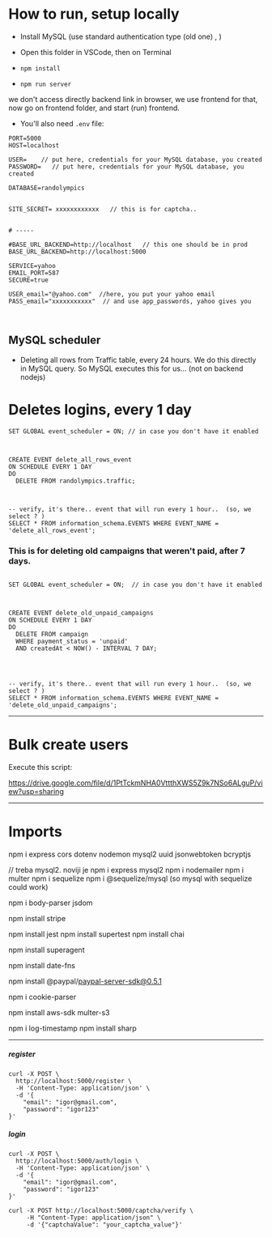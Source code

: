 






# How to run, setup locally 


- Install MySQL (use standard authentication type (old one) , )

- Open this folder in VSCode, then on Terminal 
- `npm install`
- `npm run server`


we don't access directly backend link in browser, we use frontend for that, now go on frontend folder, and start (run) frontend.




- You'll also need  `.env` file:

```
PORT=5000
HOST=localhost

USER=    // put here, credentials for your MySQL database, you created
PASSWORD=   // put here, credentials for your MySQL database, you created

DATABASE=randolympics


SITE_SECRET= xxxxxxxxxxxx   // this is for captcha..


# -----

#BASE_URL_BACKEND=http://localhost   // this one should be in prod
BASE_URL_BACKEND=http://localhost:5000

SERVICE=yahoo
EMAIL_PORT=587
SECURE=true

USER_email="@yahoo.com"  //here, you put your yahoo email
PASS_email="xxxxxxxxxxx"  // and use app_passwords, yahoo gives you



```




## MySQL scheduler



- Deleting all rows from Traffic table, every 24 hours. We do this directly in MySQL query. So MySQL executes this for us... (not on backend nodejs)





# Deletes logins, every 1 day

```
SET GLOBAL event_scheduler = ON; // in case you don't have it enabled



CREATE EVENT delete_all_rows_event
ON SCHEDULE EVERY 1 DAY
DO
  DELETE FROM randolympics.traffic;
  
  
  
-- verify, it's there.. event that will run every 1 hour..  (so, we select ? )
SELECT * FROM information_schema.EVENTS WHERE EVENT_NAME = 'delete_all_rows_event';
```



### This is for deleting old campaigns that weren't paid, after 7 days.

```

SET GLOBAL event_scheduler = ON;  // in case you don't have it enabled



CREATE EVENT delete_old_unpaid_campaigns
ON SCHEDULE EVERY 1 DAY
DO
  DELETE FROM campaign
  WHERE payment_status = 'unpaid'
  AND createdAt < NOW() - INTERVAL 7 DAY;




-- verify, it's there.. event that will run every 1 hour..  (so, we select ? )
SELECT * FROM information_schema.EVENTS WHERE EVENT_NAME = 'delete_old_unpaid_campaigns';
```




----------


# Bulk create users

Execute this script:


https://drive.google.com/file/d/1PtTckmNHA0VttthXWS5Z9k7NSo6ALguP/view?usp=sharing












---------------

# Imports

npm i express cors dotenv nodemon mysql2 uuid jsonwebtoken bcryptjs

// treba mysql2. noviji je
npm i express mysql2
npm i nodemailer
npm i multer
npm i sequelize
npm i @sequelize/mysql  (so mysql with sequelize could work)

npm i body-parser jsdom

npm install stripe

npm install jest
npm install supertest
npm install chai

npm install superagent

npm install date-fns


npm install @paypal/paypal-server-sdk@0.5.1

npm i cookie-parser


npm install aws-sdk multer-s3

npm i log-timestamp
npm install sharp


-----------


##### register
```
curl -X POST \
  http://localhost:5000/register \
  -H 'Content-Type: application/json' \
  -d '{
    "email": "igor@gmail.com",
    "password": "igor123"  
}'
```


##### login
```
curl -X POST \
  http://localhost:5000/auth/login \
  -H 'Content-Type: application/json' \
  -d '{
    "email": "igor@gmail.com",
    "password": "igor123"
}'
```



```
curl -X POST http://localhost:5000/captcha/verify \
     -H "Content-Type: application/json" \
     -d '{"captchaValue": "your_captcha_value"}'
```





